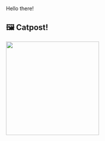 Hello there!



## 🖼️ Catpost!

<sub>
    <img src="https://cdn2.thecatapi.com/images/44c.jpg" height="256">
</sub>

